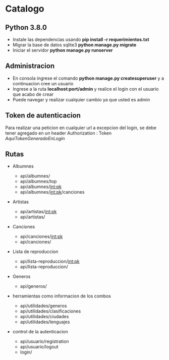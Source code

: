 # Catalogo

## Python 3.8.0

* Instale las dependencias usando **pip install -r requerimientos.txt**
* Migrar la base de datos sqlite3 **python manage.py migrate**
* Iniciar el servidor **python manage.py runserver**

## Administracion

* En consola ingrese el comando **python manage.py createsuperuser** y a continuacion cree un usuario
* Ingrese a la ruta **localhost:port/admin** y realice el login con el usuario que acabo de crear
* Puede navegar y realizar cualquier cambio ya que usted es admin

## Token de autenticacion
Para realizar una peticion en cualquier url a excepcion del login, se debe tener agregado en un header Authorization : Token *AquiTokenGeneradoEnLogin*

## Rutas

* Albumnes
    * api/albumnes/
    * api/albumnes/top
    * api/albumnes/<int:pk>
    * api/albumnes/<int:pk>/canciones

* Artistas
    * api/artistas/<int:pk>
    * api/artistas/

* Canciones
    * api/canciones/<int:pk>
    * api/canciones/

* Lista de reproduccion
    * api/lista-reproduccion/<int:pk>
    * api/lista-reproduccion/

* Generos
    * api/generos/

* herramientas como informacion de los combos
    * api/utilidades/generos
    * api/utilidades/clasificaciones
    * api/utilidades/ciudades
    * api/utilidades/lenguajes

* control de la autenticacion
    * api/usuario/registration
    * api/usuario/logout
    * login/


